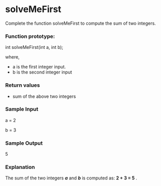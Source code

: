 # solveMeFirst

Complete the function solveMeFirst to compute the sum of two integers.

### **Function prototype:**

int solveMeFirst(int a, int b);

where,

- a is the first integer input.
- b is the second integer input

### **Return values**

- sum of the above two integers

### **Sample Input**

a = 2

b = 3

### **Sample Output**

5

### **Explanation**

The sum of the two integers **_a_** and **_b_** is computed as: **2 + 3 = 5** . 

